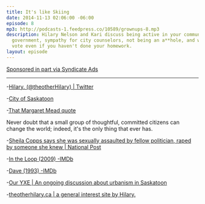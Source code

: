 ```yaml
---
title: It's like Skiing
date: 2014-11-13 02:06:00 -06:00
episode: 8
mp3: http://podcasts-1.feedpress.co/10589/grownups-8.mp3
description: Hilary Nelson and Kari discuss being active in your community and its
  government, sympathy for city counselors, not being an a**hole, and why you should
  vote even if you haven't done your homework.
layout: episode
---
```


[Sponsored in part via Syndicate Ads][1]

***

-[Hilary. (@theotherHilary) | Twitter][2]

-[City of Saskatoon][3]

-[That Margaret Mead quote][4]

Never doubt that a small group of thoughtful, committed citizens can change the world; indeed, it's the only thing that ever has.

-[Sheila Copps says she was sexually assaulted by fellow politician, raped by someone she knew | National Post][5]

-[In the Loop (2009) -IMDb][6]

-[Dave (1993) -IMDb][7]

-[Our YXE | An ongoing discussion about urbanism in Saskatoon][8]

-[theotherhilary.ca | a general interest site by Hilary.][9]

[1]: http://synd.co/12rDPby
[2]: https://twitter.com/theotherHilary
[3]: http://www.saskatoon.ca/Pages/default.aspx
[4]: http://www.brainyquote.com/quotes/quotes/m/margaretme100502.html
[5]: http://news.nationalpost.com/2014/11/10/sheila-copps-says-she-was-sexually-assaulted-by-fellow-politician-raped-by-someone-she-knew/
[6]: http://www.imdb.com/title/tt1226774/
[7]: http://www.imdb.com/title/tt0106673/
[8]: http://ouryxe.ca/
[9]: http://theotherhilary.ca/
